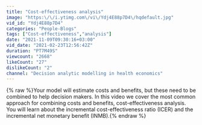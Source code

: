```yaml
---
title: "Cost-effectiveness analysis"
image: "https:\/\/i.ytimg.com\/vi\/Ydj4E88p7D4\/hqdefault.jpg"
vid_id: "Ydj4E88p7D4"
categories: "People-Blogs"
tags: ["Cost-effectiveness","analysis"]
date: "2021-11-09T09:30:16+03:00"
vid_date: "2021-02-23T12:56:42Z"
duration: "PT7M49S"
viewcount: "2668"
likeCount: "27"
dislikeCount: "2"
channel: "Decision analytic modelling in health economics"
---
```

{% raw %}Your model will estimate costs and benefits, but these need to be combined to help decision makers. In this video we cover the most common approach for combining costs and benefits, cost-effectiveness analysis. You will learn about the incremental cost-effectiveness ratio (ICER) and the incremental net monetary benefit (INMB).{% endraw %}
